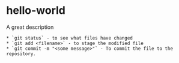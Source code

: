 # hello-world
A great description

    * `git status` - to see what files have changed
    * `git add <filename>` - to stage the modified file
    * `git commit -m "<some message>"` - To commit the file to the repository.
